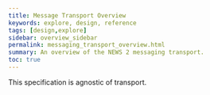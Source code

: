 ```yaml
---
title: Message Transport Overview
keywords: explore, design, reference
tags: [design,explore]
sidebar: overview_sidebar
permalink: messaging_transport_overview.html
summary: An overview of the NEWS 2 messaging transport.
toc: true
---
```


This specification is agnostic of transport.